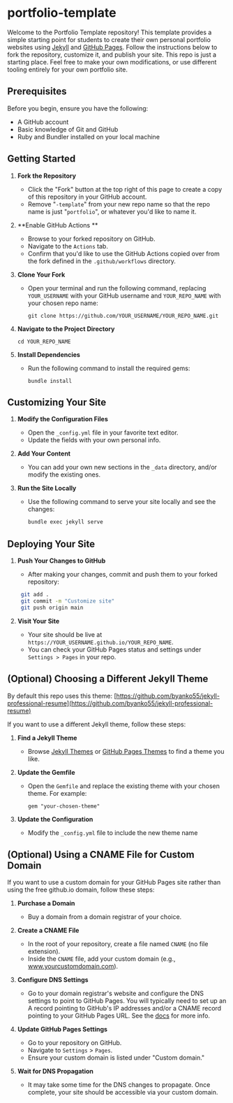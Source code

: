 # portfolio-template

Welcome to the Portfolio Template repository! This template provides a simple starting point for students to create their own personal portfolio websites using [Jekyll](https://jekyllrb.com/) and [GitHub Pages](https://pages.github.com/). Follow the instructions below to fork the repository, customize it, and publish your site. This repo is just a starting place. Feel free to make your own modifications, or use different tooling entirely for your own portfolio site.

## Prerequisites

Before you begin, ensure you have the following:

- A GitHub account
- Basic knowledge of Git and GitHub
- Ruby and Bundler installed on your local machine

## Getting Started

1. **Fork the Repository**
   - Click the "Fork" button at the top right of this page to create a copy of this repository in your GitHub account.
   - Remove "`-template`" from your new repo name so that the repo name is just "`portfolio`", or whatever you'd like to name it.

2. **Enable GitHub Actions **
   - Browse to your forked repository on GitHub.
   - Navigate to the `Actions` tab.
   - Confirm that you'd like to use the GitHub Actions copied over from the fork defined in the `.github/workflows` directory.

3. **Clone Your Fork**
   - Open your terminal and run the following command, replacing `YOUR_USERNAME` with your GitHub username and `YOUR_REPO_NAME` with your chosen repo name:
     ```
     git clone https://github.com/YOUR_USERNAME/YOUR_REPO_NAME.git
     ```

4. **Navigate to the Project Directory**
   ```
   cd YOUR_REPO_NAME
   ```

5. **Install Dependencies**
   - Run the following command to install the required gems:
     ```
     bundle install
     ```

## Customizing Your Site

1. **Modify the Configuration Files**
   - Open the `_config.yml` file in your favorite text editor.
   - Update the fields with your own personal info.

2. **Add Your Content**
   - You can add your own new sections in the `_data` directory, and/or modify the existing ones.


3. **Run the Site Locally**
   - Use the following command to serve your site locally and see the changes:
     ```bash
     bundle exec jekyll serve
     ```

## Deploying Your Site

1. **Push Your Changes to GitHub**
   - After making your changes, commit and push them to your forked repository:
   ```bash
    git add .
    git commit -m "Customize site"
    git push origin main
    ```

2. **Visit Your Site**
   - Your site should be live at `https://YOUR_USERNAME.github.io/YOUR_REPO_NAME`.
   - You can check your GitHub Pages status and settings under `Settings > Pages` in your repo.

## (Optional) Choosing a Different Jekyll Theme

By default this repo uses this theme: [https://github.com/byanko55/jekyll-professional-resume](https://github.com/byanko55/jekyll-professional-resume)

If you want to use a different Jekyll theme, follow these steps:

1. **Find a Jekyll Theme**
   - Browse [Jekyll Themes](http://jekyllthemes.org/) or [GitHub Pages Themes](https://pages.github.com/themes/) to find a theme you like.

2. **Update the Gemfile**
   - Open the `Gemfile` and replace the existing theme with your chosen theme. For example:
     ```
     gem "your-chosen-theme"
     ```

3. **Update the Configuration**
   - Modify the `_config.yml` file to include the new theme name

## (Optional) Using a CNAME File for Custom Domain

If you want to use a custom domain for your GitHub Pages site rather than using the free github.io domain, follow these steps:

1. **Purchase a Domain**
   - Buy a domain from a domain registrar of your choice.

2. **Create a CNAME File**
   - In the root of your repository, create a file named `CNAME` (no file extension).
   - Inside the `CNAME` file, add your custom domain (e.g., www.yourcustomdomain.com).

3. **Configure DNS Settings**
   - Go to your domain registrar's website and configure the DNS settings to point to GitHub Pages. You will typically need to set up an A record pointing to GitHub's IP addresses and/or a CNAME record pointing to your GitHub Pages URL. See the [docs](https://docs.github.com/en/pages/configuring-a-custom-domain-for-your-github-pages-site/managing-a-custom-domain-for-your-github-pages-site) for more info.

4. **Update GitHub Pages Settings**
   - Go to your repository on GitHub.
   - Navigate to `Settings` > `Pages`.
   - Ensure your custom domain is listed under "Custom domain."

5. **Wait for DNS Propagation**
   - It may take some time for the DNS changes to propagate. Once complete, your site should be accessible via your custom domain.
